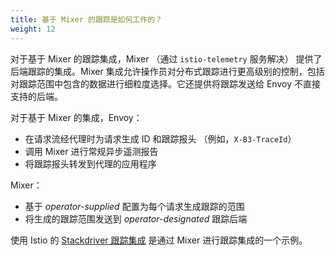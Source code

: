 ```yaml
---
title: 基于 Mixer 的跟踪是如何工作的？
weight: 12
---
```


对于基于 Mixer 的跟踪集成，Mixer （通过 `istio-telemetry` 服务解决） 提供了后端跟踪的集成。Mixer 集成允许操作员对分布式跟踪进行更高级别的控制，包括对跟踪范围中包含的数据进行细粒度选择。它还提供将跟踪发送给 Envoy 不直接支持的后端。

对于基于 Mixer 的集成，Envoy：

- 在请求流经代理时为请求生成 ID 和跟踪报头 （例如，`X-B3-TraceId`）
- 调用 Mixer 进行常规异步遥测报告
- 将跟踪报头转发到代理的应用程序

Mixer：

- 基于 *operator-supplied* 配置为每个请求生成跟踪的范围
- 将生成的跟踪范围发送到 *operator-designated* 跟踪后端

使用 Istio 的 [Stackdriver 跟踪集成](https://cloud.google.com/istio/docs/istio-on-gke/installing#tracing_and_logging) 是通过 Mixer 进行跟踪集成的一个示例。
